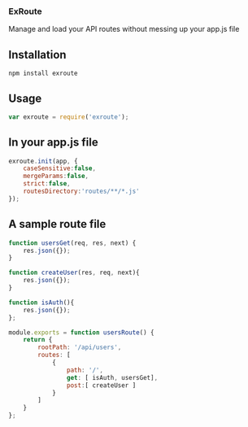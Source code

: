 ### ExRoute

Manage and load your API routes without messing up your app.js file


## Installation
```
npm install exroute
```

## Usage
```javascript
var exroute = require('exroute');
```

## In your app.js file
```javascript
exroute.init(app, {
    caseSensitive:false,
    mergeParams:false,
    strict:false,
    routesDirectory:'routes/**/*.js'
});
```


## A sample route file
```javascript
function usersGet(req, res, next) {
    res.json({});
}

function createUser(res, req, next){
    res.json({});
}

function isAuth(){
    res.json({});
};

module.exports = function usersRoute() {
    return {
        rootPath: '/api/users',
        routes: [
            {
                path: '/',
                get: [ isAuth, usersGet],
                post:[ createUser ]
            }
        ]
    }
};
```
